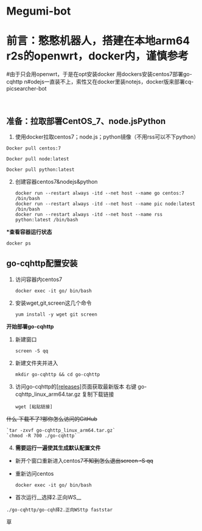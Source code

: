 # Megumi-bot
# 前言：憨憨机器人，搭建在本地arm64 r2s的openwrt，docker内，谨慎参考
#由于只会用openwrt，于是在opt安装docker  用dockers安装centos7部署go-cqhttp
n#odejs一直装不上，索性又在docker里装notejs，docker版来部署cq-picsearcher-bot

&nbsp;

## 准备：拉取部署CentOS_7、node.jsPython

1. 使用docker拉取centos7；node.js；python镜像（不用rss可以不下python）
```
Docker pull centos:7
```
```
Docker pull node:latest  
```
```
Docker pull python:latest
```
2. 创建容器centos7&nodejs&python

    `docker run --restart always -itd --net host --name go centos:7 /bin/bash`      
    `docker run --restart always -itd --net host --name pic node:latest /bin/bash`      
    `docker run --restart always -itd --net host --name rss python:latest /bin/bash`        

 __*查看容器运行状态__

`docker ps`

## go-cqhttp配置安装

1. 访问容器内centos7

    `docker exec -it go/ bin/bash`

2. 安装wget,git,screen这几个命令

    `yum install -y wget git screen`

__开始部署go-cqhttp__

1. 新建窗口

    `screen -S qq`

2. 新建文件夹并进入

    `mkdir go-cqhttp && cd go-cqhttp`

3. 访问go-cqhttp的[[releases]](https://github.com/Mrs4s/go-cqhttp/releases)页面获取最新版本
右键 go-cqhttp_linux_arm64.tar.gz 复制下载链接

    `wget [粘贴链接]`

 ~~什么 下载不了?那你怎么访问的GitHub~~
 
    `tar -zxvf go-cqhttp_linux_arm64.tar.gz`        
    `chmod -R 700 ./go-cqhttp`

 4. __需要运行一遍使其生成默认配置文件__
* 新开个窗口重新进入centos7~~不知到怎么退出screen -S qq~~

* 重新访问centos

    `docker exec -it go/ bin/bash`
  
* 首次运行__选择2.正向WS__

 ``` 
 ./go-cqhttp/go-cqh择2.正向WSttp faststar
 ```
 草
 
 
